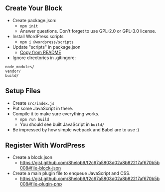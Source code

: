 
## Create Your Block
* Create package.json:
  *  `npm init`
  *  Answer questions. Don't forget to use GPL-2.0 or GPL-3.0 license.
* Install WordPress scripts
  * `npm i @wordpress/scripts`
* Update "scripts" in package.json
  * [Copy from README](https://www.npmjs.com/package/@wordpress/scripts#setup)
* Ignore directories in .gitingore:

```
node_modules/
vendor/
build/
```

## Setup Files
* Create `src/index.js`
* Put some JavaScript in there.
* Compile it to make sure everything works.
  * `npm run build`
  * You should see built JavaScript in `build/`
* Be impressed by how simple webpack and Babel are to use :)

## Register With WordPress
* Create a block.json
  * https://gist.github.com/Shelob9/f2c97a5803d02a8b82217af670b5b008#file-block-json
* Create a main plugin file to enqueue JavaScript and CSS.
  * https://gist.github.com/Shelob9/f2c97a5803d02a8b82217af670b5b008#file-plugin-php


